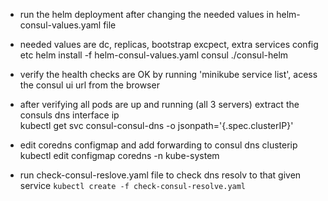 * run the helm deployment after changing the needed values in helm-consul-values.yaml file 
* needed values are dc, replicas, bootstrap excpect, extra services config etc
helm install -f helm-consul-values.yaml consul ./consul-helm

* verify the health checks are OK by running 'minikube service list', acess the consul ui url from the browser 

* after verifying all pods are up and running (all 3 servers) extract the consuls dns interface ip  
kubectl get svc consul-consul-dns -o jsonpath='{.spec.clusterIP}'

* edit coredns configmap and add forwarding to consul dns clusterip
kubectl edit configmap coredns -n kube-system

* run check-consul-reslove.yaml file to check dns resolv to that given service 
``` kubectl create -f check-consul-resolve.yaml ```
